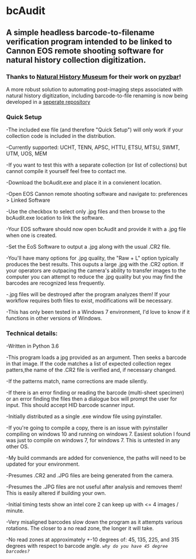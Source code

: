 # bcAudit
## A simple headless barcode-to-filename verification program intended to be linked to Cannon EOS remote shooting software for natural history collection digitization.

### Thanks to [Natural History Museum](https://github.com/NaturalHistoryMuseum) for their work on [pyzbar](https://github.com/NaturalHistoryMuseum/pyzbar)!

A more robust solution to automating post-imaging steps associated with natural history digitization, including barcode-to-file renaming is now being developed in a [seperate repository](https://github.com/CapPow/HerbASAP)

### Quick Setup

-The included exe file (and therefore "Quick Setup") will only work if your collection code is included in the distribution.

-Currently supported: UCHT, TENN, APSC, HTTU, ETSU, MTSU, SWMT, UTM, UOS, MEM

-If you want to test this with a separate collection (or list of collections) but cannot compile it yourself feel free to contact me.

-Download the bcAudit.exe and place it in a convienent location.

-Open EOS Cannon remote shooting software and navigate to: preferences > Linked Software

-Use the checkbox to select only .jpg files and then browse to the bcAudit.exe location to link the software.

-Your EOS software should now open bcAudit and provide it with a .jpg file when one is created.

-Set the EoS Software to output a .jpg along with the usual .CR2 file. 

-You'll have many options for .jpg quality, the "Raw + L" option typically produces the best results. This ouputs a large .jpg with the .CR2 option. If your operators are outpacing the camera's ability to transfer images to the computer you can attempt to reduce the .jpg quality but you may find the barcodes are recognized less frequently.

-.jpg files will be destroyed after the program analyzes them! If your workflow requires both files to exist, modifications will be necessary.

-This has only been tested in a Windows 7 environment, I'd love to know if it functions in other versions of Windows.

### Technical details:

-Written in Python 3.6

-This program loads a jpg provided as an argument. Then seeks a barcode in that image. If the code matches a list of expected collection regex patters,the name of the .CR2 file is verified and, if necessary changed.

-If the patterns match, name corrections are made silently.

-If there is an error finding or reading the barcode (multi-sheet specimen) or an error finding the files then a dialogue box will prompt the user for input. This should accept HID barcode scanner input.

-Initially distributed as a single .exe window file using pyinstaller.

-If you're going to compile a copy, there is an issue with pyinstaller compiling on windows 10 and running on windows 7. Easiest solution I found was just to compile on windows 7, for windows 7. This is untested in any other OS.

-My build commands are added for convenience, the paths will need to be updated for your environment.

-Presumes .CR2 and .JPG files are being generated from the camera.

-Presumes the .JPG files are not useful after analysis and removes them! This is easily altered if building your own.

-Initial timing tests show an intel core 2 can keep up with <= 4 images / minute.

-Very misaligned barcodes slow down the program as it attempts various rotations. The closer to a no read zone, the longer it will take.

-No read zones at approximately +-10 degrees of: 45, 135, 225, and 315 degrees with respect to barcode angle. _``why do you have 45 degree barcodes?``_
